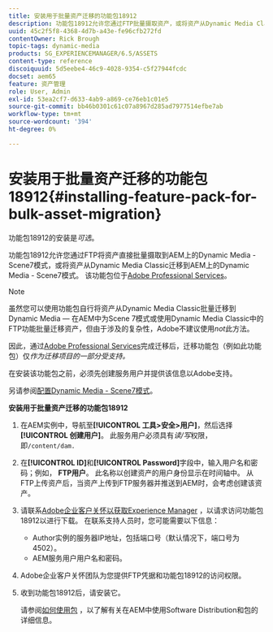 ```yaml
---
title: 安装用于批量资产迁移的功能包18912
description: 功能包18912允许您通过FTP批量摄取资产，或将资产从Dynamic Media Classic迁移到AEM上的Dynamic Media。 此可选功能包可从Adobe支持中获取。
uuid: 45c2f5f8-4368-4d7b-a43e-fe96cfb272fd
contentOwner: Rick Brough
topic-tags: dynamic-media
products: SG_EXPERIENCEMANAGER/6.5/ASSETS
content-type: reference
discoiquuid: 5d5eebe4-46c9-4028-9354-c5f27944fcdc
docset: aem65
feature: 资产管理
role: User, Admin
exl-id: 53ea2cf7-d633-4ab9-a869-ce76eb1c01e5
source-git-commit: bb46b0301c61c07a8967d285ad7977514efbe7ab
workflow-type: tm+mt
source-wordcount: '394'
ht-degree: 0%

---
```


# 安装用于批量资产迁移的功能包18912{#installing-feature-pack-for-bulk-asset-migration}

功能包18912的安装是&#x200B;*可选*。

功能包18912允许您通过FTP将资产直接批量摄取到AEM上的Dynamic Media - Scene7模式，或将资产从Dynamic Media Classic迁移到AEM上的Dynamic Media - Scene7模式。 该功能包位于[Adobe Professional Services](https://www.adobe.com/experience-cloud/consulting-services.html)。

>[!NOTE]
>
>虽然您可以使用功能包自行将资产从Dynamic Media Classic批量迁移到Dynamic Media — 在AEM中为Scene 7模式或使用Dynamic Media Classic中的FTP功能批量迁移资产，但由于涉及的复杂性，Adobe不建议使用&#x200B;*not*&#x200B;此方法。
>
>因此，通过[Adobe Professional Services](https://www.adobe.com/experience-cloud/consulting-services.html)完成迁移后，迁移功能包（例如此功能包）仅&#x200B;*作为迁移项目的一部分受支持。*

在安装该功能包之前，必须先创建服务用户并提供该信息以Adobe支持。

另请参阅[配置Dynamic Media - Scene7模式](/help/assets/config-dms7.md)。

**安装用于批量资产迁移的功能包18912**

1. 在AEM实例中，导航至&#x200B;**[!UICONTROL 工具>安全>用户]**，然后选择&#x200B;**[!UICONTROL 创建用户]**。 此服务用户必须具有&#x200B;*读/写*&#x200B;权限，即`/content/dam.`
1. 在&#x200B;**[!UICONTROL ID]**&#x200B;和&#x200B;**[!UICONTROL Password]**&#x200B;字段中，输入用户名和密码；例如， **FTP用户**。 此名称以创建资产的用户身份显示在时间轴中。 从FTP上传资产后，当资产上传到FTP服务器并推送到AEM时，会考虑创建该资产。
1. 请联系[Adobe企业客户关怀以获取Experience Manager](https://experienceleague.adobe.com/?support-solution=General#support) ，以请求访问功能包18912以进行下载。 在联系支持人员时，您可能需要以下信息：

   * Author实例的服务器IP地址，包括端口号（默认情况下，端口号为4502）。
   * AEM服务用户用户名和密码。

1. Adobe企业客户关怀团队为您提供FTP凭据和功能包18912的访问权限。
1. 收到功能包18912后，请安装它。

   请参阅[如何使用包](/help/sites-administering/package-manager.md) ，以了解有关在AEM中使用Software Distribution和包的详细信息。
